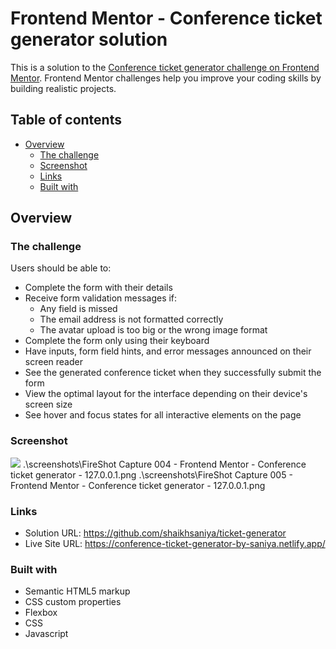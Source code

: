 # Frontend Mentor - Conference ticket generator solution

This is a solution to the [Conference ticket generator challenge on Frontend Mentor](https://www.frontendmentor.io/challenges/conference-ticket-generator-oq5gFIU12w). Frontend Mentor challenges help you improve your coding skills by building realistic projects. 

## Table of contents

- [Overview](#overview)
  - [The challenge](#the-challenge)
  - [Screenshot](#screenshot)
  - [Links](#links)
  - [Built with](#built-with)

## Overview

### The challenge

Users should be able to:

- Complete the form with their details
- Receive form validation messages if:
  - Any field is missed
  - The email address is not formatted correctly
  - The avatar upload is too big or the wrong image format
- Complete the form only using their keyboard
- Have inputs, form field hints, and error messages announced on their screen reader
- See the generated conference ticket when they successfully submit the form
- View the optimal layout for the interface depending on their device's screen size
- See hover and focus states for all interactive elements on the page

### Screenshot

![](./screenshot.jpg)
.\screenshots\FireShot Capture 004 - Frontend Mentor - Conference ticket generator - 127.0.0.1.png
.\screenshots\FireShot Capture 005 - Frontend Mentor - Conference ticket generator - 127.0.0.1.png

### Links

- Solution URL: https://github.com/shaikhsaniya/ticket-generator
- Live Site URL: https://conference-ticket-generator-by-saniya.netlify.app/

### Built with

- Semantic HTML5 markup
- CSS custom properties
- Flexbox
- CSS 
- Javascript

